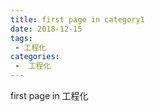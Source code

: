 ```yaml
---
title: first page in category1
date: 2018-12-15
tags:
 - 工程化
categories:
 -  工程化
---
```


first page in 工程化
